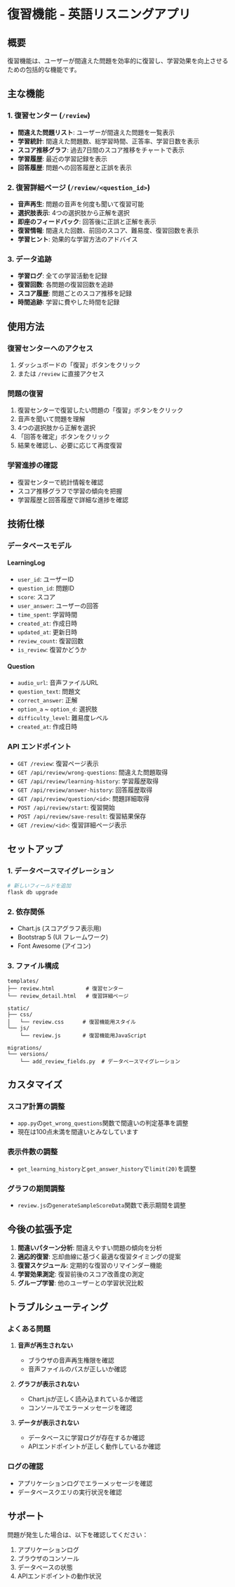 # 復習機能 - 英語リスニングアプリ

## 概要

復習機能は、ユーザーが間違えた問題を効率的に復習し、学習効果を向上させるための包括的な機能です。

## 主な機能

### 1. 復習センター (`/review`)
- **間違えた問題リスト**: ユーザーが間違えた問題を一覧表示
- **学習統計**: 間違えた問題数、総学習時間、正答率、学習日数を表示
- **スコア推移グラフ**: 過去7日間のスコア推移をチャートで表示
- **学習履歴**: 最近の学習記録を表示
- **回答履歴**: 問題への回答履歴と正誤を表示

### 2. 復習詳細ページ (`/review/<question_id>`)
- **音声再生**: 問題の音声を何度も聞いて復習可能
- **選択肢表示**: 4つの選択肢から正解を選択
- **即座のフィードバック**: 回答後に正誤と正解を表示
- **復習情報**: 間違えた回数、前回のスコア、難易度、復習回数を表示
- **学習ヒント**: 効果的な学習方法のアドバイス

### 3. データ追跡
- **学習ログ**: 全ての学習活動を記録
- **復習回数**: 各問題の復習回数を追跡
- **スコア履歴**: 問題ごとのスコア推移を記録
- **時間追跡**: 学習に費やした時間を記録

## 使用方法

### 復習センターへのアクセス
1. ダッシュボードの「復習」ボタンをクリック
2. または `/review` に直接アクセス

### 問題の復習
1. 復習センターで復習したい問題の「復習」ボタンをクリック
2. 音声を聞いて問題を理解
3. 4つの選択肢から正解を選択
4. 「回答を確定」ボタンをクリック
5. 結果を確認し、必要に応じて再度復習

### 学習進捗の確認
- 復習センターで統計情報を確認
- スコア推移グラフで学習の傾向を把握
- 学習履歴と回答履歴で詳細な進捗を確認

## 技術仕様

### データベースモデル

#### LearningLog
- `user_id`: ユーザーID
- `question_id`: 問題ID
- `score`: スコア
- `user_answer`: ユーザーの回答
- `time_spent`: 学習時間
- `created_at`: 作成日時
- `updated_at`: 更新日時
- `review_count`: 復習回数
- `is_review`: 復習かどうか

#### Question
- `audio_url`: 音声ファイルURL
- `question_text`: 問題文
- `correct_answer`: 正解
- `option_a` ~ `option_d`: 選択肢
- `difficulty_level`: 難易度レベル
- `created_at`: 作成日時

### API エンドポイント

- `GET /review`: 復習ページ表示
- `GET /api/review/wrong-questions`: 間違えた問題取得
- `GET /api/review/learning-history`: 学習履歴取得
- `GET /api/review/answer-history`: 回答履歴取得
- `GET /api/review/question/<id>`: 問題詳細取得
- `POST /api/review/start`: 復習開始
- `POST /api/review/save-result`: 復習結果保存
- `GET /review/<id>`: 復習詳細ページ表示

## セットアップ

### 1. データベースマイグレーション
```bash
# 新しいフィールドを追加
flask db upgrade
```

### 2. 依存関係
- Chart.js (スコアグラフ表示用)
- Bootstrap 5 (UI フレームワーク)
- Font Awesome (アイコン)

### 3. ファイル構成
```
templates/
├── review.html          # 復習センター
└── review_detail.html   # 復習詳細ページ

static/
├── css/
│   └── review.css      # 復習機能用スタイル
└── js/
    └── review.js       # 復習機能用JavaScript

migrations/
└── versions/
    └── add_review_fields.py  # データベースマイグレーション
```

## カスタマイズ

### スコア計算の調整
- `app.py`の`get_wrong_questions`関数で間違いの判定基準を調整
- 現在は100点未満を間違いとみなしています

### 表示件数の調整
- `get_learning_history`と`get_answer_history`で`limit(20)`を調整

### グラフの期間調整
- `review.js`の`generateSampleScoreData`関数で表示期間を調整

## 今後の拡張予定

1. **間違いパターン分析**: 間違えやすい問題の傾向を分析
2. **適応的復習**: 忘却曲線に基づく最適な復習タイミングの提案
3. **復習スケジュール**: 定期的な復習のリマインダー機能
4. **学習効果測定**: 復習前後のスコア改善度の測定
5. **グループ学習**: 他のユーザーとの学習状況比較

## トラブルシューティング

### よくある問題

1. **音声が再生されない**
   - ブラウザの音声再生権限を確認
   - 音声ファイルのパスが正しいか確認

2. **グラフが表示されない**
   - Chart.jsが正しく読み込まれているか確認
   - コンソールでエラーメッセージを確認

3. **データが表示されない**
   - データベースに学習ログが存在するか確認
   - APIエンドポイントが正しく動作しているか確認

### ログの確認
- アプリケーションログでエラーメッセージを確認
- データベースクエリの実行状況を確認

## サポート

問題が発生した場合は、以下を確認してください：
1. アプリケーションログ
2. ブラウザのコンソール
3. データベースの状態
4. APIエンドポイントの動作状況
